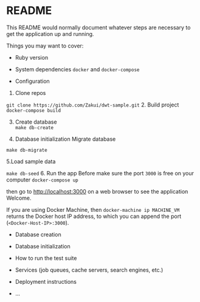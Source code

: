 # README

This README would normally document whatever steps are necessary to get the
application up and running.

Things you may want to cover:

* Ruby version

* System dependencies
`docker` and `docker-compose`
* Configuration
1. Clone repos
        
`git clone https://github.com/Zakui/dwt-sample.git`
2. Build project
`docker-compose build`

3. Create database          
`make db-create`

4. Database initialization
Migrate database 
        
`make db-migrate`

5.Load sample data
        
`make db-seed`
6. Run the app
Before make sure the port `3000` is free on your computer
`docker-compose up`

then go to [http://localhost:3000](http://localhost:3000/) on a web browser to see the application Welcome.

If you are using Docker Machine, then `docker-machine ip MACHINE_VM` returns the Docker host IP address, to which you can append the port (`<Docker-Host-IP>:3000`).

* Database creation

* Database initialization

* How to run the test suite

* Services (job queues, cache servers, search engines, etc.)

* Deployment instructions

* ...
